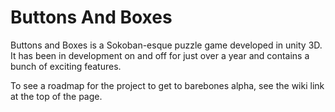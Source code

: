 # Buttons And Boxes
Buttons and Boxes is a Sokoban-esque puzzle game developed in unity 3D. It has been in development on and off for just over a year and contains a bunch of exciting features.

To see a roadmap for the project to get to barebones alpha, see the wiki link at the top of the page.
